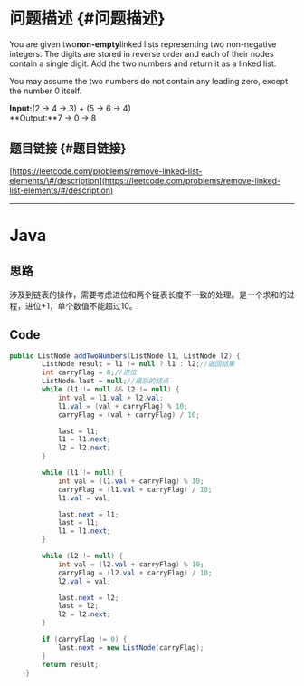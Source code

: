 # 问题描述 {#问题描述}

You are given two**non-empty**linked lists representing two non-negative integers. The digits are stored in reverse order and each of their nodes contain a single digit. Add the two numbers and return it as a linked list.

You may assume the two numbers do not contain any leading zero, except the number 0 itself.

**Input:**\(2 -&gt; 4 -&gt; 3\) + \(5 -&gt; 6 -&gt; 4\)  
**Output:**7 -&gt; 0 -&gt; 8

## 题目链接 {#题目链接}

[https://leetcode.com/problems/remove-linked-list-elements/\#/description](https://leetcode.com/problems/remove-linked-list-elements/#/description)

---

# Java

## 思路

涉及到链表的操作，需要考虑进位和两个链表长度不一致的处理。是一个求和的过程，进位+1，单个数值不能超过10。

## Code

```java
public ListNode addTwoNumbers(ListNode l1, ListNode l2) {
        ListNode result = l1 != null ? l1 : l2;//返回结果
        int carryFlag = 0;//进位
        ListNode last = null;//最后的结点
        while (l1 != null && l2 != null) {
            int val = l1.val + l2.val;
            l1.val = (val + carryFlag) % 10;
            carryFlag = (val + carryFlag) / 10;

            last = l1;
            l1 = l1.next;
            l2 = l2.next;
        }

        while (l1 != null) {
            int val = (l1.val + carryFlag) % 10;
            carryFlag = (l1.val + carryFlag) / 10;
            l1.val = val;

            last.next = l1;
            last = l1;
            l1 = l1.next;
        }

        while (l2 != null) {
            int val = (l2.val + carryFlag) % 10;
            carryFlag = (l2.val + carryFlag) / 10;
            l2.val = val;

            last.next = l2;
            last = l2;
            l2 = l2.next;
        }

        if (carryFlag != 0) {
            last.next = new ListNode(carryFlag);
        }
        return result;
    }
```




